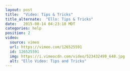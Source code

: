 ```yaml
---
layout: post
title:  "Video: Tips & Tricks"
title_alternate:  "Ello: Tips & Tricks"
date:   2015-08-14 04:23:18 MDT
categories: help
position: 2
video:
  source: vimeo
  url: https://vimeo.com/126525591
  id: 126525591
  img: https://i.vimeocdn.com/video/523432499_640.jpg
  alt: "Ello Video: Tips and Tricks"
---
```

